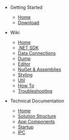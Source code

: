 - Getting Started

  - [Home](/)
  - [Download](/)
  

- Wiki
  - [Home](wiki/)
  - [.NET SDK](wiki/NET-SDK)
  - [Data Connections](wiki/Data-Connections)
  - [Dump](wiki/Dump)
  - [Editor](wiki/Editor)
  - [NuGet & Assemblies](wiki/NuGet-&-Assemblies)
  - [Styling](wiki/Styling)
  - [Util](wiki/Util)
  - [How To](wiki/How-Tos)
  - [Troubleshooting](wiki/Troubleshooting)

- Technical Documentation
  - [Home](technical-docs/)
  - [Solution Structure](/technical-docs/Solution-Structure.md)
  - [App Components](/technical-docs/App-Components.md)
  - [Startup](/technical-docs/Startup.md)
  - [IPC](/technical-docs/IPC.md)

